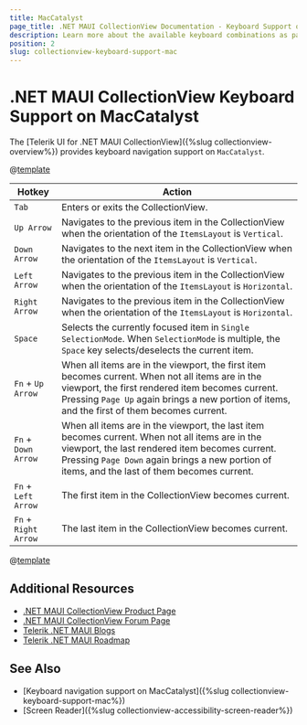 ```yaml
---
title: MacCatalyst
page_title: .NET MAUI CollectionView Documentation - Keyboard Support on MacCatalyst
description: Learn more about the available keyboard combinations as part of the supported Telerik UI for .NET MAUI CollectionView accessibility standards.
position: 2
slug: collectionview-keyboard-support-mac
---
```


# .NET MAUI CollectionView Keyboard Support on MacCatalyst

The [Telerik UI for .NET MAUI CollectionView]({%slug collectionview-overview%}) provides keyboard navigation support on `MacCatalyst`.

@[template](/_contentTemplates/common/collectionview.md#collectionview-keyboard-common-text)


| Hotkey | Action |
| ------ | ------ |
| `Tab` | Enters or exits the CollectionView. |
| `Up Arrow` | Navigates to the previous item in the CollectionView when the orientation of the `ItemsLayout` is `Vertical`. |
| `Down Arrow` | Navigates to the next item in the CollectionView when the orientation of the `ItemsLayout` is `Vertical`. |
| `Left Arrow` | Navigates to the previous item in the CollectionView when the orientation of the `ItemsLayout` is `Horizontal`. |
| `Right Arrow` | Navigates to the previous item in the CollectionView when the orientation of the `ItemsLayout` is `Horizontal`. |
| `Space` | Selects the currently focused item in `Single` `SelectionMode`. When `SelectionMode` is multiple, the `Space` key selects/deselects the current item. |
| `Fn` + `Up Arrow` | When all items are in the viewport, the first item becomes current. When not all items are in the viewport, the first rendered item becomes current. Pressing `Page Up` again brings a new portion of items, and the first of them becomes current. |
| `Fn` + `Down Arrow` | When all items are in the viewport, the last item becomes current. When not all items are in the viewport, the last rendered item becomes current. Pressing `Page Down` again brings a new portion of items, and the last of them becomes current. |
| `Fn` + `Left Arrow` | The first item in the CollectionView becomes current. |
| `Fn` + `Right Arrow` | The last item in the CollectionView becomes current. |


@[template](/_contentTemplates/common/collectionview.md#collectionview-keyboard-notes)

## Additional Resources

- [.NET MAUI CollectionView Product Page](https://www.telerik.com/maui-ui/collectionview)
- [.NET MAUI CollectionView Forum Page](https://www.telerik.com/forums/maui?tagId=1829)
- [Telerik .NET MAUI Blogs](https://www.telerik.com/blogs/mobile-net-maui)
- [Telerik .NET MAUI Roadmap](https://www.telerik.com/support/whats-new/maui-ui/roadmap)

## See Also

- [Keyboard navigation support on MacCatalyst]({%slug collectionview-keyboard-support-mac%})
- [Screen Reader]({%slug collectionview-accessibility-screen-reader%})